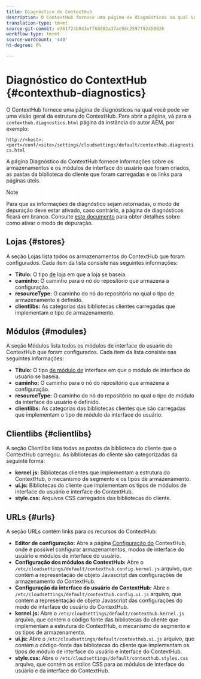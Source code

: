 ```yaml
---
title: Diagnóstico do ContextHub
description: O ContextHub fornece uma página de diagnósticos na qual você pode ver uma visão geral da estrutura do ContextHub
translation-type: tm+mt
source-git-commit: e361f24b943eff68982a37ac0dc2597f92450026
workflow-type: tm+mt
source-wordcount: '440'
ht-degree: 0%

---
```



# Diagnóstico do ContextHub {#contexthub-diagnostics}

O ContextHub fornece uma página de diagnósticos na qual você pode ver uma visão geral da estrutura do ContextHub. Para abrir a página, vá para a `contexthub.diagnostics.html` página da instância do autor AEM, por exemplo:

`http://<host>:<port>/conf/<site>/settings/cloudsettings/default/contexthub.diagnostics.html`

A página Diagnóstico do ContextHub fornece informações sobre os armazenamentos e os módulos de interface do usuário que foram criados, as pastas da biblioteca do cliente que foram carregadas e os links para páginas úteis.

>[!NOTE]
>
>Para que as informações de diagnóstico sejam retornadas, o modo de depuração deve estar ativado, caso contrário, a página de diagnósticos ficará em branco. Consulte [este documento](configuring-contexthub.md#debugging-contexthub) para obter detalhes sobre como ativar o modo de depuração.

## Lojas {#stores}

A seção Lojas lista todos os armazenamentos do ContextHub que foram configurados. Cada item da lista consiste nas seguintes informações:

* **Título:** O tipo [de](sample-stores.md) loja em que a loja se baseia.
* **caminho:** O caminho para o nó do repositório que armazena a configuração.
* **resourceType:** O caminho do nó do repositório no qual o tipo de armazenamento é definido.
* **clientlibs:** As categorias das bibliotecas clientes carregadas que implementam o tipo de armazenamento.

## Módulos {#modules}

A seção Módulos lista todos os módulos de interface do usuário do ContextHub que foram configurados. Cada item da lista consiste nas seguintes informações:

* **Título:** O tipo [de módulo de](sample-modules.md) interface em que o módulo de interface do usuário se baseia.
* **caminho:** O caminho para o nó do repositório que armazena a configuração.
* **resourceType:** O caminho do nó do repositório no qual o tipo de módulo da interface do usuário é definido.
* **clientlibs:** As categorias das bibliotecas clientes que são carregadas que implementam o tipo de módulo da interface do usuário.

## Clientlibs {#clientlibs}

A seção Clientlibs lista todas as pastas da biblioteca do cliente que o ContextHub carregou. As bibliotecas do cliente são categorizadas da seguinte forma:

* **kernel.js:** Bibliotecas clientes que implementam a estrutura do ContextHub, o mecanismo de segmento e os tipos de armazenamento.
* **ui.js:** Bibliotecas do cliente que implementam os tipos de módulos de interface do usuário e interface do ContextHub.
* **style.css:** Arquivos CSS carregados das bibliotecas do cliente.

## URLs {#urls}

A seção URLs contém links para os recursos do ContextHub:

* **Editor de configuração:** Abre a página [Configuração do](configuring-contexthub.md) ContextHub, onde é possível configurar armazenamentos, modos de interface do usuário e módulos de interface do usuário.
* **Configuração dos módulos do ContextHub:** Abre o `/etc/cloudsettings/default/contexthub.config.kernel.js` arquivo, que contém a representação de objeto Javascript das configurações de armazenamento do ContextHub.
* **Configuração da interface do usuário do ContextHub:** Abre o `/etc/cloudsettings/default/contexthub.config.ui.js` arquivo, que contém a representação de objeto Javascript das configurações do modo de interface do usuário do ContextHub.
* **kernel.js:** Abre o `/etc/cloudsettings/default/contexthub.kernel.js` arquivo, que contém o código fonte das bibliotecas do cliente que implementam a estrutura do ContextHub, o mecanismo de segmento e os tipos de armazenamento.
* **ui.js:** Abre o `/etc/cloudsettings/default/contexthub.ui.js` arquivo, que contém o código-fonte das bibliotecas do cliente que implementam os tipos de módulo de interface do usuário e interface do ContextHub.
* **style.css:** Abre o `/etc/cloudsettings/default/contexthub.styles.css` arquivo, que contém os estilos CSS para os módulos de interface do usuário e da interface do ContextHub.

